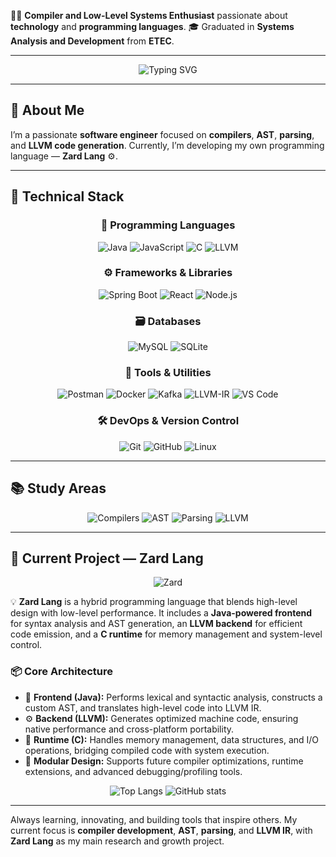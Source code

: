 👨‍💻 **Compiler and Low-Level Systems Enthusiast** passionate about **technology** and **programming languages**.
🎓 Graduated in **Systems Analysis and Development** from **ETEC**.

---

<div align="center">
  <img src="https://readme-typing-svg.herokuapp.com?font=Fira+Code&weight=600&size=22&pause=1000&color=00FFFF&center=true&vCenter=true&width=800&lines=Backend+Engineer+Specialized+in+Compilers;Creator+of+Zard+Lang+🚀;Passionate+about+Low-Level+Systems+and+Performance;Always+Learning+and+Pushing+Technology+Forward!" alt="Typing SVG" />
</div>

---

## 🚀 **About Me**

I’m a passionate **software engineer** focused on **compilers**, **AST**, **parsing**, and **LLVM code generation**. Currently, I’m developing my own programming language — **Zard Lang** ⚙️.

---

## 🧩 **Technical Stack**

<div align="center">

### 🧠 Programming Languages

![Java](https://img.shields.io/badge/-Java-007396?style=for-the-badge\&logo=Java\&logoColor=white)
![JavaScript](https://img.shields.io/badge/-JavaScript-F7DF1E?style=for-the-badge\&logo=javascript\&logoColor=black)
![C](https://img.shields.io/badge/-C-00599C?style=for-the-badge\&logo=c\&logoColor=white)
![LLVM](https://img.shields.io/badge/-LLVM-262D3A?style=for-the-badge\&logo=llvm\&logoColor=white)

### ⚙️ Frameworks & Libraries

![Spring Boot](https://img.shields.io/badge/-Spring%20Boot-6DB33F?style=for-the-badge\&logo=spring\&logoColor=white)
![React](https://img.shields.io/badge/-React-61DAFB?style=for-the-badge\&logo=react\&logoColor=black)
![Node.js](https://img.shields.io/badge/-Node.js-339933?style=for-the-badge\&logo=node.js\&logoColor=white)

### 🗃️ Databases

![MySQL](https://img.shields.io/badge/-MySQL-4479A1?style=for-the-badge\&logo=mysql\&logoColor=white)
![SQLite](https://img.shields.io/badge/-SQLite-003B57?style=for-the-badge\&logo=sqlite\&logoColor=white)

### 🔧 Tools & Utilities

![Postman](https://img.shields.io/badge/-Postman-FF6C37?style=for-the-badge\&logo=postman\&logoColor=white)
![Docker](https://img.shields.io/badge/-Docker-2496ED?style=for-the-badge\&logo=docker\&logoColor=white)
![Kafka](https://img.shields.io/badge/-Kafka-231F20?style=for-the-badge\&logo=apache-kafka\&logoColor=white)
![LLVM-IR](https://img.shields.io/badge/-LLVM--IR-555555?style=for-the-badge\&logo=llvm\&logoColor=white)
![VS Code](https://img.shields.io/badge/-VS%20Code-007ACC?style=for-the-badge\&logo=visual-studio-code\&logoColor=white)

### 🛠️ DevOps & Version Control

![Git](https://img.shields.io/badge/-Git-F05032?style=for-the-badge\&logo=git\&logoColor=white)
![GitHub](https://img.shields.io/badge/-GitHub-181717?style=for-the-badge\&logo=github\&logoColor=white)
![Linux](https://img.shields.io/badge/-Linux-FCC624?style=for-the-badge\&logo=linux\&logoColor=black)

</div>

---

## 📚 **Study Areas**

<div align="center">

![Compilers](https://img.shields.io/badge/-Compilers-800080?style=for-the-badge\&logo=googlescholar\&logoColor=white)
![AST](https://img.shields.io/badge/-AST-FF8C00?style=for-the-badge\&logo=codefactor\&logoColor=white)
![Parsing](https://img.shields.io/badge/-Parsing-4682B4?style=for-the-badge\&logo=hackaday\&logoColor=white)
![LLVM](https://img.shields.io/badge/-LLVM%20Backend-444444?style=for-the-badge\&logo=llvm\&logoColor=white)

</div>

---

## 🧠 **Current Project — Zard Lang**

<div align="center">

![Zard](https://img.shields.io/badge/-Zard%20Lang-FF4500?style=for-the-badge\&logo=fire\&logoColor=white)

</div>
💡 <strong>Zard Lang</strong> is a hybrid programming language that blends high-level design with low-level performance. It includes a <strong>Java-powered frontend</strong> for syntax analysis and AST generation, an <strong>LLVM backend</strong> for efficient code emission, and a <strong>C runtime</strong> for memory management and system-level control.

### 📦 Core Architecture

* 🧠 <strong>Frontend (Java):</strong> Performs lexical and syntactic analysis, constructs a custom AST, and translates high-level code into LLVM IR.
* ⚙️ <strong>Backend (LLVM):</strong> Generates optimized machine code, ensuring native performance and cross-platform portability.
* 🧩 <strong>Runtime (C):</strong> Handles memory management, data structures, and I/O operations, bridging compiled code with system execution.
* 🚀 <strong>Modular Design:</strong> Supports future compiler optimizations, runtime extensions, and advanced debugging/profiling tools.

<div align="center">

![Top Langs](https://github-readme-stats.vercel.app/api/top-langs/?username=Halleey\&layout=compact\&theme=radical)
![GitHub stats](https://github-readme-stats.vercel.app/api?username=Halleey\&show_icons=true\&theme=radical)

</div>

---

 Always learning, innovating, and building tools that inspire others. My current focus is **compiler development**, **AST**, **parsing**, and **LLVM IR**, with **Zard Lang** as my main research and growth project. 
